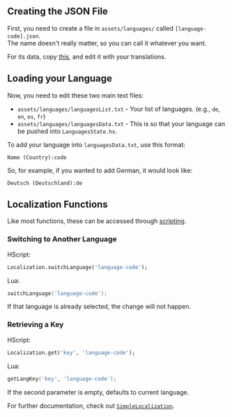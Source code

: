 ## Creating the JSON File
First, you need to create a file in `assets/languages/` called `[language-code].json`. <br>
The name doesn't really matter, so you can call it whatever you want.

For its data, copy [this](https://raw.githubusercontent.com/Joalor64GH/Rhythmo-SC/main/assets/languages/en.json), and edit it with your translations.

## Loading your Language
Now, you need to edit these two main text files:
* `assets/languages/languagesList.txt` - Your list of languages. (e.g., `de`, `en`, `es`, `fr`)
* `assets/languages/languagesData.txt` - This is so that your language can be pushed into `LanguagesState.hx`.

To add your language into `languagesData.txt`, use this format:
```
Name (Country):code
```

So, for example, if you wanted to add German, it would look like:
```
Deutsch (Deutschland):de
```

## Localization Functions
Like most functions, these can be accessed through [scripting](https://github.com/Joalor64GH/Rhythmo-SC/wiki/Scripting).

### Switching to Another Language
HScript:
```hx
Localization.switchLanguage('language-code');
```

Lua:
```lua
switchLanguage('language-code');
```

If that language is already selected, the change will not happen.

### Retrieving a Key
HScript:
```hx
Localization.get('key', 'language-code');
```

Lua:
```lua
getLangKey('key', 'language-code');
```

If the second parameter is empty, defaults to current language.

For further documentation, check out [`SimpleLocalization`](https://github.com/Joalor64GH/SimpleLocalization).